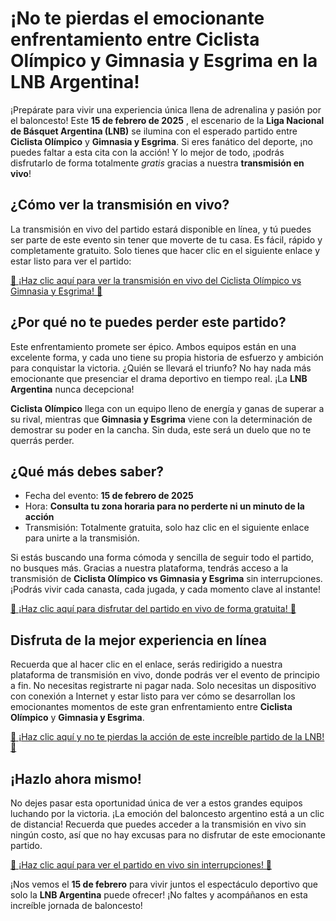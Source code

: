 # ¡No te pierdas el emocionante enfrentamiento entre Ciclista Olímpico y Gimnasia y Esgrima en la LNB Argentina!

¡Prepárate para vivir una experiencia única llena de adrenalina y pasión por el baloncesto! Este **15 de febrero de 2025** , el escenario de la **Liga Nacional de Básquet Argentina (LNB)** se ilumina con el esperado partido entre **Ciclista Olímpico** y **Gimnasia y Esgrima**. Si eres fanático del deporte, ¡no puedes faltar a esta cita con la acción! Y lo mejor de todo, ¡podrás disfrutarlo de forma totalmente _gratis_ gracias a nuestra **transmisión en vivo**!

## ¿Cómo ver la transmisión en vivo?

La transmisión en vivo del partido estará disponible en línea, y tú puedes ser parte de este evento sin tener que moverte de tu casa. Es fácil, rápido y completamente gratuito. Solo tienes que hacer clic en el siguiente enlace y estar listo para ver el partido:

[🔴 ¡Haz clic aquí para ver la transmisión en vivo del Ciclista Olímpico vs Gimnasia y Esgrima! 🔴](https://tinyurl.com/livestreamfreeo?st=Ciclista+Ol%C3%ADmpico+vs+Gimnasia+y+Esgrima&si=ghc)

## ¿Por qué no te puedes perder este partido?

Este enfrentamiento promete ser épico. Ambos equipos están en una excelente forma, y cada uno tiene su propia historia de esfuerzo y ambición para conquistar la victoria. ¿Quién se llevará el triunfo? No hay nada más emocionante que presenciar el drama deportivo en tiempo real. ¡La **LNB Argentina** nunca decepciona!

**Ciclista Olímpico** llega con un equipo lleno de energía y ganas de superar a su rival, mientras que **Gimnasia y Esgrima** viene con la determinación de demostrar su poder en la cancha. Sin duda, este será un duelo que no te querrás perder.

## ¿Qué más debes saber?

- Fecha del evento: **15 de febrero de 2025**
- Hora: **Consulta tu zona horaria para no perderte ni un minuto de la acción**
- Transmisión: Totalmente gratuita, solo haz clic en el siguiente enlace para unirte a la transmisión.

Si estás buscando una forma cómoda y sencilla de seguir todo el partido, no busques más. Gracias a nuestra plataforma, tendrás acceso a la transmisión de **Ciclista Olímpico vs Gimnasia y Esgrima** sin interrupciones. ¡Podrás vivir cada canasta, cada jugada, y cada momento clave al instante!

[🌟 ¡Haz clic aquí para disfrutar del partido en vivo de forma gratuita! 🌟](https://tinyurl.com/livestreamfreeo?st=Ciclista+Ol%C3%ADmpico+vs+Gimnasia+y+Esgrima&si=ghc)

## Disfruta de la mejor experiencia en línea

Recuerda que al hacer clic en el enlace, serás redirigido a nuestra plataforma de transmisión en vivo, donde podrás ver el evento de principio a fin. No necesitas registrarte ni pagar nada. Solo necesitas un dispositivo con conexión a Internet y estar listo para ver cómo se desarrollan los emocionantes momentos de este gran enfrentamiento entre **Ciclista Olímpico** y **Gimnasia y Esgrima**.

[👀 ¡Haz clic aquí y no te pierdas la acción de este increíble partido de la LNB! 👀](https://tinyurl.com/livestreamfreeo?st=Ciclista+Ol%C3%ADmpico+vs+Gimnasia+y+Esgrima&si=ghc)

## ¡Hazlo ahora mismo!

No dejes pasar esta oportunidad única de ver a estos grandes equipos luchando por la victoria. ¡La emoción del baloncesto argentino está a un clic de distancia! Recuerda que puedes acceder a la transmisión en vivo sin ningún costo, así que no hay excusas para no disfrutar de este emocionante partido.

[🚀 ¡Haz clic aquí para ver el partido en vivo sin interrupciones! 🚀](https://tinyurl.com/livestreamfreeo?st=Ciclista+Ol%C3%ADmpico+vs+Gimnasia+y+Esgrima&si=ghc)

¡Nos vemos el **15 de febrero** para vivir juntos el espectáculo deportivo que solo la **LNB Argentina** puede ofrecer! ¡No faltes y acompáñanos en esta increíble jornada de baloncesto!
